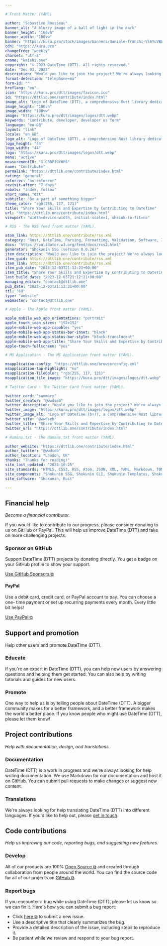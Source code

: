 ```yaml
---

# Front Matter (YAML)

author: "Sebastien Rousseau"
banner_alt: "A blurry image of a ball of light in the dark"
banner_height: "100vh"
banner_width: "100vw"
banner: "https://kura.pro/stock/images/banners/daniele-franchi-Vl6YuVBLEys.webp"
cdn: "https://kura.pro"
changefreq: "weekly"
charset: "utf-8"
cname: "kaishi.one"
copyright: "© 2023 DateTime (DTT). All rights reserved."
date: "Dec 03, 2023"
description: "Would you like to join the project? We're always looking for people with skills in both developing and using open source software."
format-detection: "telephone=no"
form-id: ""
hreflang: "en"
icon: "https://kura.pro/dtt/images/favicon.ico"
id: "https://dttlib.one/contribute/index.html"
image_alt: "Logo of DateTime (DTT), a comprehensive Rust library dedicated to parsing, validating, manipulating, and formatting dates and times"
image_height: "100vh"
image_width: "100vw"
image: "https://kura.pro/dtt/images/logos/dtt.webp"
keywords: "Contribute, developer, developer us form"
language: "en-GB"
layout: "link"
locale: "en_GB"
logo_alt: "Logo of DateTime (DTT), a comprehensive Rust library dedicated to parsing, validating, manipulating, and formatting dates and times"
logo_height: "44"
logo_width: "44"
logo: "https://kura.pro/dtt/images/logos/dtt.webp"
menu: "active"
measurementID: "G-C8BP19YHP8"
name: "Contribute"
permalink: "https://dttlib.one/contribute/index.html"
rating: "general"
referrer: "no-referrer"
revisit-after: "7 days"
robots: "index, follow"
short_name: "dtt"
subtitle: "Be a part of something bigger"
theme_color: "rgb(255, 117, 121)"
title: "Share Your Skills and Expertise by Contributing to DateTime"
url: "https://dttlib.one/contribute/index.html"
viewport: "width=device-width, initial-scale=1, shrink-to-fit=no"

# RSS - The RSS feed front matter (YAML).

atom_link: https://dttlib.one/contribute/rss.xml
category: "Rust, DateTime, Parsing, Formatting, Validation, Software, Integration, Performance, Development, Timezones"
docs: "https://validator.w3.org/feed/docs/rss2.html"
generator: "Shokunin SSG (version 0.0.26)"
item_description: "Would you like to join the project? We're always looking for people with skills in both developing and using open source software."
item_guid: https://dttlib.one/contribute/rss.xml
item_link: https://dttlib.one/contribute/rss.xml
item_pub_date: "2023-12-03T21:12:21+00:00"
item_title: "Share Your Skills and Expertise by Contributing to DateTime"
last_build_date: "2023-12-03T21:12:21+00:00"
managing_editor: "contact@dttlib.one"
pub_date: "2023-12-03T21:12:21+00:00"
ttl: "60"
type: "website"
webmaster: "contact@dttlib.one"

# Apple - The Apple front matter (YAML).

apple_mobile_web_app_orientations: "portrait"
apple_touch_icon_sizes: "192x192"
apple-mobile-web-app-capable: "yes"
apple-mobile-web-app-status-bar-inset: "black"
apple-mobile-web-app-status-bar-style: "black-translucent"
apple-mobile-web-app-title: "Share Your Skills and Expertise by Contributing to DateTime"
apple-touch-fullscreen: "yes"

# MS Application - The MS Application front matter (YAML).

msapplication-config: "https://dttlib.one/browserconfig.xml"
msapplication-tap-highlight: "no"
msapplication-TileColor: "rgb(255, 117, 121)"
msapplication_tile_image: "https://kura.pro/dtt/images/logos/dtt.webp"

# Twitter Card - The Twitter Card front matter (YAML).

twitter_card: "summary"
twitter_creator: "@wwdseb"
twitter_description: "Would you like to join the project? We're always looking for people with skills in both developing and using open source software."
twitter_image: "https://kura.pro/dtt/images/logos/dtt.webp"
twitter_image_alt: "Logo of DateTime (DTT), a comprehensive Rust library dedicated to parsing, validating, manipulating, and formatting dates and times"
twitter_site: "@wwdseb"
twitter_title: "Share Your Skills and Expertise by Contributing to DateTime"
twitter_url: "https://dttlib.one/contribute/index.html"

# Humans.txt - The Humans.txt front matter (YAML).

author_website: "https://dttlib.one/contribute/index.html"
author_twitter: "@wwdseb"
author_location: "London, UK"
thanks: "Thanks for reading!"
site_last_updated: "2023-10-25"
site_standards: "HTML5, CSS3, RSS, Atom, JSON, XML, YAML, Markdown, TOML"
site_components: "Shokunin SSG, Shokunin CLI, Shokunin Templates, Shokunin Themes, Kaishi SSG, Kaishi CLI, Kaishi Templates, Kaishi Themes"
site_software: "Shokunin, Rust"

---
```


<!-- markdownlint-disable MD033 MD041 -->
<div class="row g-4 py-5 row-cols-1 row-cols-lg-2">
<div class="p-3">
<div class="card bg-light text-dark p-5 h-100">
<div class="card-body">
<!-- markdownlint-enable MD033 MD041 -->

## Financial help

*Become a financial contributor.*

If you would like to contribute to our progress, please consider donating to us
on GitHub or PayPal. This will help us improve DateTime (DTT) and take on more
challenging projects.

### Sponsor on GitHub

Support DateTime (DTT) projects by donating directly. You get a badge on your
GitHub profile to show your support.

[Use GitHub Sponsors ⧉](https://github.com/sponsors/sebastienrousseau)

#### PayPal

Use a debit card, credit card, or PayPal account to pay. You can choose a one-
time payment or set up recurring payments every month. Every little bit helps!

[Use PayPal ⧉](https://paypal.me/wwdseb)

<!-- markdownlint-disable MD033 MD041 -->
</div></div></div>
<div class="p-3">
<div class="card bg-dark text-light p-5 h-100">
<div class="card-body">
<!-- markdownlint-enable MD033 MD041 -->

## Support and promotion

Help other users and promote DateTime (DTT).

### Educate

If you're an expert in DateTime (DTT), you can help new users by answering
questions and helping them get started. You can also help by writing tutorials
and guides for new users.

### Promote

One way to help us is by telling people about DateTime (DTT). A bigger community
makes for a better framework, and a better framework makes the world a better
place. If you know people who might use DateTime (DTT), please let them know!

<!-- markdownlint-disable MD033 MD041 -->
</div></div></div>
<div class="p-3">
<div class="card bg-dark text-light p-5 h-100">
<div class="card-body">


## Project contributions

*Help with documentation, design, and translations.*

### Documentation

DateTime (DTT) is a work in progress and we're always looking for help writing
documentation. We use Markdown for our documentation and host it on GitHub. You
can submit pull requests to make changes or suggest new content.

### Translations

We're always looking for help translating DateTime (DTT) into different
languages. If you'd like to help out, please [get in touch](/contact/index.html).

<!-- markdownlint-disable MD033 MD041 -->
</div></div></div>
<div class="p-3">
<div class="card bg-white text-dark p-5 h-100">
<div class="card-body">
<!-- markdownlint-enable MD033 MD041 -->

## Code contributions

*Help us improving our code, reporting bugs, and suggesting new features.*

### Develop

All of our products are 100% [Open Source ⧉][0] and created through collaboration
from people around the world. You can find the source code for all of our
projects on [GitHub ⧉][1].

### Report bugs

If you encounter a bug while using DateTime (DTT), please let us know so we can
fix it. Here's how you can submit a bug report:

- Click [here ⧉][2] to submit a new issue.
- Use a descriptive title that clearly summarizes the bug.
- Provide a detailed description of the issue, including steps to reproduce it.
- Be patient while we review and respond to your bug report.

<!-- markdownlint-disable MD033 MD041 -->
</div></div></div>
</div>
<!-- markdownlint-enable MD033 MD041 -->

[0]: https://opensource.org/osd/
[1]: https://github.com/sebastienrousseau/dtt
[2]: https://github.com/sebastienrousseau/dtt/issues/new